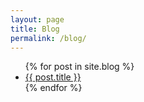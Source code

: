 ```yaml
---
layout: page
title: Blog
permalink: /blog/
---
```


<ul>
  {% for post in site.blog %}
    <li><a href="{{ post.url }}">{{ post.title }}</a></li>
  {% endfor %}
</ul> 
